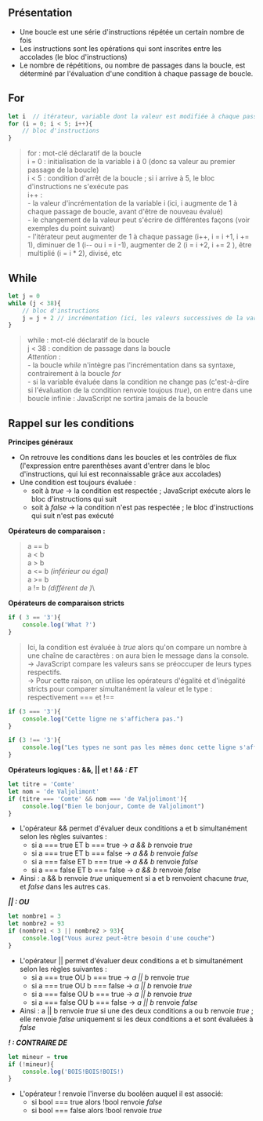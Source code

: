 ## Présentation
- Une boucle est une série d'instructions répétée un certain nombre de fois
- Les instructions sont les opérations qui sont inscrites entre les accolades (le bloc d'instructions)
- Le nombre de répétitions, ou nombre de passages dans la boucle, est déterminé par l'évaluation d'une condition à chaque passage de boucle.

## For
```javascript
let i  // itérateur, variable dont la valeur est modifiée à chaque passage de boucle
for (i = 0; i < 5; i++){ 
    // bloc d'instructions
}
```
> for : mot-clé déclaratif de la boucle\
> i = 0 : initialisation de la variable i à 0 (donc sa valeur au premier passage de la boucle)\
> i < 5 : condition d'arrêt de la boucle ; si i arrive à 5, le bloc d'instructions ne s'exécute pas\
> i++ :\
    - la valeur d'incrémentation de la variable i (ici, i augmente de 1 à chaque passage de boucle, avant d'être de nouveau évalué)\
    - le changement de la valeur peut s'écrire de différentes façons (voir exemples du point suivant)\
    - l'itérateur peut augmenter de 1 à chaque passage (i++, i = i +1, i += 1), diminuer de 1 (i-- ou i = i -1), augmenter de 2 (i = i +2, i += 2 ), être multiplié (i = i * 2), divisé, etc

## While
```javascript
let j = 0
while (j < 38){
    // bloc d'instructions
    j = j + 2 // incrémentation (ici, les valeurs successives de la variable seront 0, 2, 4, 6 ... jusqu'à 36)
}
```
> while : mot-clé déclaratif de la boucle\
> j < 38 : condition de passage dans la boucle\
> *Attention* :\
    - la boucle *while* n'intègre pas l'incrémentation dans sa syntaxe, contrairement à la boucle *for*\
    - si la variable évaluée dans la condition ne change pas (c'est-à-dire si l'évaluation de la condition renvoie toujous *true*), on entre dans une boucle infinie : JavaScript ne sortira jamais de la boucle

## Rappel sur les conditions

**Principes généraux**

- On retrouve les conditions dans les boucles et les contrôles de flux (l'expression entre parenthèses avant d'entrer dans le bloc d'instructions, qui lui est reconnaissable grâce aux accolades)
- Une condition est toujours évaluée :
    -  soit à *true* -> la condition est respectée ; JavaScript exécute alors le bloc d'instructions qui suit
    - soit à *false* -> la condition n'est pas respectée ; le bloc d'instructions qui suit n'est pas exécuté

**Opérateurs de comparaison :**
> a == b\
> a < b\
> a > b\
> a <= b *(inférieur ou égal)*\
> a >= b\
> a != b *(différent de )*\


**Opérateurs de comparaison stricts**
```javascript
if ( 3 == '3'){
    console.log('What ?')
}
```
> Ici, la condition est évaluée à *true* alors qu'on compare un nombre à une chaîne de caractères : on aura bien le message dans la console.\
> -> JavaScript compare les valeurs sans se préoccuper de leurs types respectifs.\
> -> Pour cette raison, on utilise les opérateurs d'égalité et d'inégalité stricts pour comparer simultanément la valeur et le type : respectivement === et !==
```javascript
if (3 === '3'){
    console.log("Cette ligne ne s'affichera pas.")
}
```
```javascript
if (3 !== '3'){
    console.log("Les types ne sont pas les mêmes donc cette ligne s'affichera.")
}
```
**Opérateurs logiques : &&, || et !**
***&& : ET***
```javascript
let titre = 'Comte'
let nom = 'de Valjolimont'
if (titre === 'Comte' && nom === 'de Valjolimont'){
    console.log("Bien le bonjour, Comte de Valjolimont")
}
```
- L'opérateur && permet d'évaluer deux conditions a et b simultanément selon les règles suivantes :
    - si a === true ET b === true -> *a && b* renvoie *true*
    - si a === true ET b === false -> *a && b* renvoie *false*
    - si a === false ET b === true -> *a && b* renvoie *false*
    - si a === false ET b === false -> *a && b* renvoie *false*
- Ainsi : a && b renvoie *true* uniquement si a et b renvoient chacune *true*, et *false* dans les autres cas.

***|| : OU***
```javascript
let nombre1 = 3
let nombre2 = 93
if (nombre1 < 3 || nombre2 > 93){
    console.log("Vous aurez peut-être besoin d'une couche")
}
```
- L'opérateur || permet d'évaluer deux conditions a et b simultanément selon les règles suivantes :
    - si a === true OU b === true -> *a || b* renvoie *true*
    - si a === true OU b === false -> *a || b* renvoie *true*
    - si a === false OU b === true -> *a || b* renvoie *true*
    - si a === false OU b === false -> *a || b* renvoie *false*
- Ainsi : a || b renvoie *true* si une des deux conditions a ou b renvoie *true* ; elle renvoie *false* uniquement si les deux conditions a et sont évaluées à *false*

***! : CONTRAIRE DE***
```javascript
let mineur = true
if (!mineur){
    console.log('BOIS!BOIS!BOIS!)
}
```
- L'opérateur ! renvoie l'inverse du booléen auquel il est associé:
    - si bool === true alors !bool renvoie *false*
    - si bool === false alors !bool renvoie *true*
